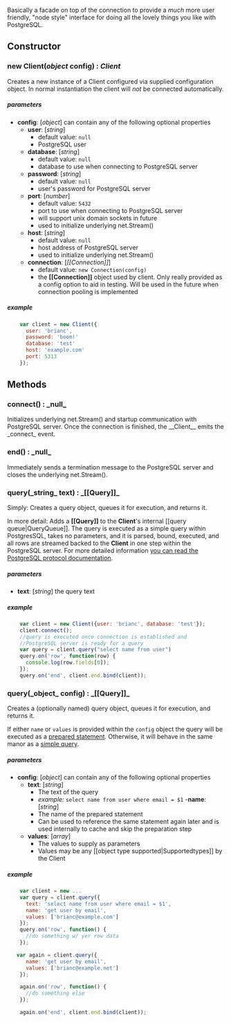 Basically a facade on top of the connection to provide a _much_ more user friendly, "node style" interface for doing all the lovely things you like with PostgreSQL.

## Constructor

### new Client(_object_ config) : _Client_

Creates a new instance of a Client configured via supplied configuration object.  In normal instantiation the client will _not_ be connected automatically.

##### parameters

- __config__: [_object_] can contain any of the following optional properties
  - __user__: [_string_] 
    - default value: `null`
    - PostgreSQL user
  - __database__: [_string_] 
    - default value: `null`
    - database to use when connecting to PostgreSQL server
  - __password__: [_string_]
    - default value: `null`
    - user's password for PostgreSQL server
  - __port__: [_number_] 
    - default value: `5432`
    - port to use when connecting to PostgreSQL server
    - will support unix domain sockets in future
    - used to initialize underlying net.Stream()
  - __host__: [_string_]
    - default value: `null`
    - host address of PostgreSQL server
    - used to initialize underlying net.Stream()
  - __connection__: [_[[Connection]]_]
    - default value: `new Connection(config)`
    - the __[[Connection]]__ object used by client.  Only really provided as a config option to aid in testing.  Will be used in the future when connection pooling is implemented

##### example

```javascript
    var client = new Client({
      user: 'brianc',
      password: 'boom!'
      database: 'test'
      host: 'example.com'
      port: 5313
    });
```

## Methods

<div id="method-connect">
<h3>connect() : _null_</h3>
</div>
Initializes underlying net.Stream() and startup communication with PostgreSQL server.  Once the connection is finished, the __Client__ emits the _connect_ event.

<div id="method-end">
<h3>end() : _null_</h3>
</div>
Immediately sends a termination message to the PostgreSQL server and closes the underlying net.Stream().
<div id="method-query-simple">
<h3>query(_string_ text) : _[[Query]]_</h3>
</div>
Simply: Creates a query object, queues it for execution, and returns it.

In more detail: Adds a __[[Query]]__ to the __Client__'s internal [[query queue|QueryQueue]].  The query is executed as a simple query within PostgresSQL, takes no parameters, and it is parsed, bound, executed, and all rows are streamed backed to the __Client__ in one step within the PostgreSQL server.  For more detailed information [you can read the PostgreSQL protocol documentation](http://developer.postgresql.org/pgdocs/postgres/protocol-flow.html#AEN87085).

##### parameters

 - __text__: [_string_] the query text

##### example

```javascript
    var client = new Client({user: 'brianc', database: 'test'});
    client.connect();
    //query is executed once connection is established and
    //PostgreSQL server is ready for a query
    var query = client.query("select name from user")
    query.on('row', function(row) {
      console.log(row.fields[0]);
    });
    query.on('end', client.end.bind(client));
```
<div id="method-query-prepared">
<h3>query(_object_ config) : _[[Query]]_</h3>
</div>
Creates a (optionally named) query object, queues it for execution, and returns it.

If either `name` or `values` is provided within the `config` object the query will be executed as a <a href="/Query#prepared-statement">prepared statement</a>.  Otherwise, it will behave in the same manor as a <a href="#method-query-simple">simple query</a>.

##### parameters
- __config__: [_object_] can contain any of the following optional properties
  - __text__: [_string_] 
    - The text of the query
    - _example:_ `select name from user where email = $1`
  -__name__: [_string_]
    - The name of the prepared statement
    - Can be used to reference the same statement again later and is used internally to cache and skip the preparation step
  - __values__: [_array_]
    - The values to supply as parameters
    - Values may be any [[object type supported|Supportedtypes]] by the Client

##### example
```javascript
    var client = new ...
    var query = client.query({
      text: 'select name from user where email = $1',
      name: 'get user by email',
      values: ['brianc@example.com']
    });
    query.on('row', function() {
      //do something w/ yer row data
    });

   var again = client.query({
      name: 'get user by email',
      values: ['brianc@example.net']
    });

    again.on('row', function() {
      //do something else
    });

    again.on('end', client.end.bind(client));
```
